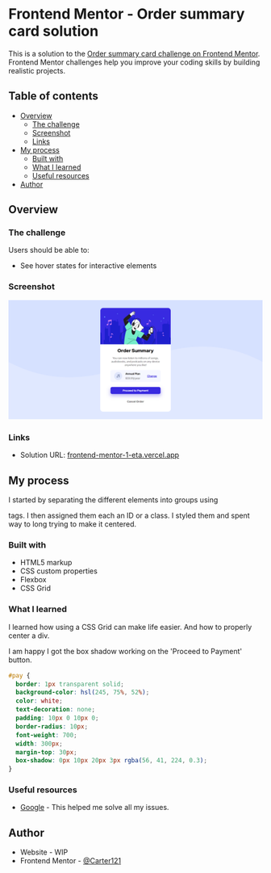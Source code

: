 # Frontend Mentor - Order summary card solution

This is a solution to the [Order summary card challenge on Frontend Mentor](https://www.frontendmentor.io/challenges/order-summary-component-QlPmajDUj). Frontend Mentor challenges help you improve your coding skills by building realistic projects.

## Table of contents

- [Overview](#overview)
  - [The challenge](#the-challenge)
  - [Screenshot](#screenshot)
  - [Links](#links)
- [My process](#my-process)
  - [Built with](#built-with)
  - [What I learned](#what-i-learned)
  - [Useful resources](#useful-resources)
- [Author](#author)

## Overview

### The challenge

Users should be able to:

- See hover states for interactive elements

### Screenshot

![](./screenshots/screenshot.png)

### Links

- Solution URL: [frontend-mentor-1-eta.vercel.app](https://frontend-mentor-1-eta.vercel.app/)

## My process

I started by separating the different elements into groups using <div> tags. I then assigned them each an ID or a class. I styled them and spent way to long trying to make it centered.

### Built with

- HTML5 markup
- CSS custom properties
- Flexbox
- CSS Grid

### What I learned

I learned how using a CSS Grid can make life easier. And how to properly center a div.

I am happy I got the box shadow working on the 'Proceed to Payment' button.

```css
#pay {
  border: 1px transparent solid;
  background-color: hsl(245, 75%, 52%);
  color: white;
  text-decoration: none;
  padding: 10px 0 10px 0;
  border-radius: 10px;
  font-weight: 700;
  width: 300px;
  margin-top: 30px;
  box-shadow: 0px 10px 20px 3px rgba(56, 41, 224, 0.3);
}
```

### Useful resources

- [Google](https://www.google.com) - This helped me solve all my issues.

## Author

- Website - WIP
- Frontend Mentor - [@Carter121](https://www.frontendmentor.io/profile/Carter121)
